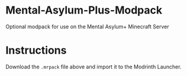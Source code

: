 # Mental-Asylum-Plus-Modpack
Optional modpack for use on the Mental Asylum+ Minecraft Server

# Instructions
Download the ```.mrpack``` file above and import it to the Modrinth Launcher.
